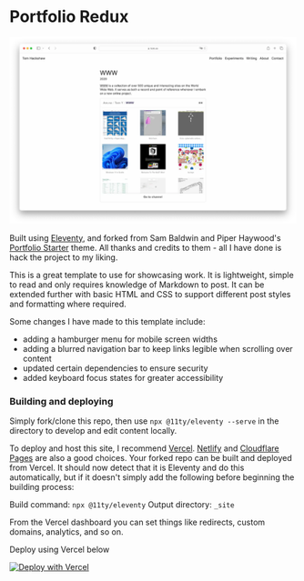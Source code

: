 # Portfolio Redux

![Screenshot of website](tomso.webp)

Built using [Eleventy](https://www.11ty.dev/), and forked from Sam Baldwin and Piper Haywood's [Portfolio Starter](https://portfolio-starter.sb-ph.com/) theme. All thanks and credits to them - all I have done is hack the project to my liking.

This is a great template to use for showcasing work. It is lightweight, simple to read and only requires knowledge of Markdown to post. It can be extended further with basic HTML and CSS to support different post styles and formatting where required.

Some changes I have made to this template include:
- adding a hamburger menu for mobile screen widths
- adding a blurred navigation bar to keep links legible when scrolling over content
- updated certain dependencies to ensure security
- added keyboard focus states for greater accessibility

### Building and deploying

Simply fork/clone this repo, then use `npx @11ty/eleventy --serve` in the directory to develop and edit content locally.

To deploy and host this site, I recommend [Vercel](https://vercel.com). [Netlify](https://netlify.com) and [Cloudflare Pages](https://pages.cloudflare.com/) are also a good choices. Your forked repo can be built and deployed from Vercel. It should now detect that it is Eleventy and do this automatically, but if it doesn't simply add the following before beginning the building process:

Build command: `npx @11ty/eleventy`
Output directory: `_site`

From the Vercel dashboard you can set things like redirects, custom domains, analytics, and so on.

Deploy using Vercel below

[![Deploy with Vercel](https://vercel.com/button)](https://vercel.com/import/project?template=https://github.com/sb-ph/portfolio-starter)

